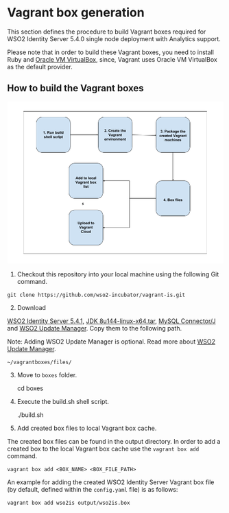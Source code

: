 # Vagrant box generation

This section defines the procedure to build Vagrant boxes required for WSO2 Identity Server 5.4.0 single node
deployment with Analytics support.

Please note that in order to build these Vagrant boxes, you need to install Ruby and
[Oracle VM VirtualBox](http://www.oracle.com/technetwork/server-storage/virtualbox/downloads/index.html),
since, Vagrant uses Oracle VM VirtualBox as the default provider.

## How to build the Vagrant boxes

![Vagrant box build process](procedure.png)

1. Checkout this repository into your local machine using the following Git command.
```
git clone https://github.com/wso2-incubator/vagrant-is.git
```
2. Download

[WSO2 Identity Server 5.4.1](https://wso2.com/identity-and-access-management#download), [JDK 8u144-linux-x64.tar](http://www.oracle.com/technetwork/java/javase/downloads/jdk8-downloads-2133151.html), [MySQL Connector/J](https://dev.mysql.com/downloads/connector/j/) and [WSO2 Update Manager](https://wso2.com/wum/download). Copy them to the following path. 

Note: Adding WSO2 Update Manager is optional. Read more about [WSO2 Update Manager](https://wso2.com/wum/).


    ~/vagrantboxes/files/

3. Move to `boxes` folder.

    cd boxes

4. Execute the build.sh shell script.

    ./build.sh
    
5. Add created box files to local Vagrant box cache.

The created box files can be found in the output directory. In order to add a created box to the local Vagrant box cache use the `vagrant box add` command.

    vagrant box add <BOX_NAME> <BOX_FILE_PATH>

An example for adding the created WSO2 Identity Server Vagrant box file (by default, defined
within the `config.yaml` file) is as follows:
    
    vagrant box add wso2is output/wso2is.box
